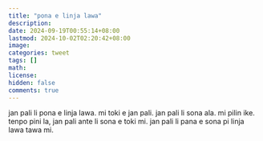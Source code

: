 ```yaml
---
title: "pona e linja lawa"
description: 
date: 2024-09-19T00:55:14+08:00
lastmod: 2024-10-02T02:20:42+08:00
image: 
categories: tweet
tags: []
math: 
license: 
hidden: false
comments: true
---
```


jan pali li pona e linja lawa. mi toki e jan pali. jan pali li sona ala. mi pilin ike. tenpo pini la, jan pali ante li sona e toki mi. jan pali li pana e sona pi linja lawa tawa mi.

